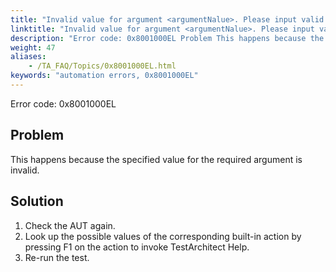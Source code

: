 ```yaml
--- 
title: "Invalid value for argument <argumentNalue>. Please input valid data."
linktitle: "Invalid value for argument <argumentNalue>. Please input valid data."
description: "Error code: 0x8001000EL Problem This happens because the specified value for the required argument is invalid. Solution Check the AUT again. Look up the possible values of the corresponding built-in ..."
weight: 47
aliases: 
    - /TA_FAQ/Topics/0x8001000EL.html
keywords: "automation errors, 0x8001000EL"
---
```


Error code: 0x8001000EL

## Problem

This happens because the specified value for the required argument is invalid.

## Solution

1.  Check the AUT again.
2.  Look up the possible values of the corresponding built-in action by pressing F1 on the action to invoke TestArchitect Help.
3.  Re-run the test.




